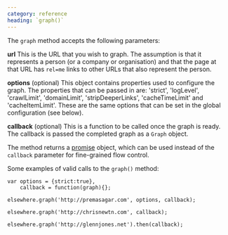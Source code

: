 ```yaml
--- 
category: reference
heading: `graph()`
---
```


The `graph` method accepts the following parameters:

**url** This is the URL that you wish to graph. The assumption is that it represents a person (or a company or organisation) and that the page at that URL has `rel=me` links to other URLs that also represent the person.

**options** (optional) This object contains properties used to configure the graph. The properties that can be passed in are: 'strict', 'logLevel', 'crawlLimit', 'domainLimit', 'stripDeeperLinks', 'cacheTimeLimit' and 'cacheItemLimit'.
These are the same options that can be set in the global configuration (see below).

**callback** (optional) This is a function to be called once the graph is ready. The callback is passed the completed graph as a `Graph` object.

The method returns a [promise][promise] object, which can be used instead of the `callback` parameter for fine-grained flow control.

Some examples of valid calls to the `graph()` method:

    var options = {strict:true},
    	callback = function(graph){};

    elsewhere.graph('http://premasagar.com', options, callback);

    elsewhere.graph('http://chrisnewtn.com', callback);

    elsewhere.graph('http://glennjones.net').then(callback);


[promise]: http://wiki.commonjs.org/wiki/Promises/A